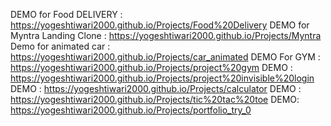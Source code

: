 DEMO for Food DELIVERY :
https://yogeshtiwari2000.github.io/Projects/Food%20Delivery
DEMO for Myntra Landing Clone :
https://yogeshtiwari2000.github.io/Projects/Myntra
Demo for animated car :
https://yogeshtiwari2000.github.io/Projects/car_animated
DEMO For GYM :
https://yogeshtiwari2000.github.io/Projects/project%20gym
DEMO :
https://yogeshtiwari2000.github.io/Projects/project%20invisible%20login
DEMO :
https://yogeshtiwari2000.github.io/Projects/calculator
DEMO :
https://yogeshtiwari2000.github.io/Projects/tic%20tac%20toe
DEMO:
https://yogeshtiwari2000.github.io/Projects/portfolio_try_0
